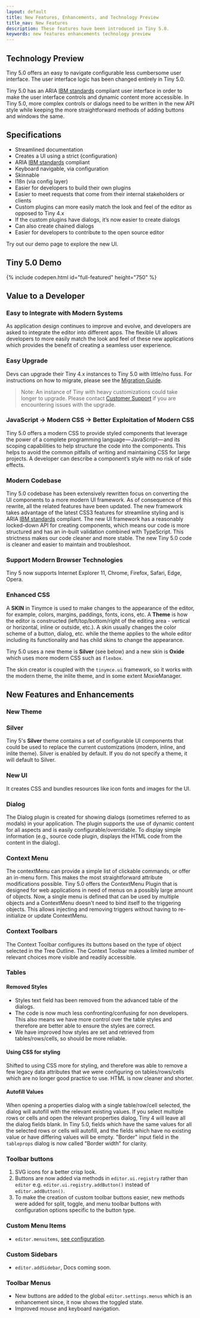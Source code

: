 ```yaml
---
layout: default
title: New Features, Enhancements, and Technology Preview
title_nav: New Features
description: These features have been introduced in Tiny 5.0.
keywords: new features enhancements technology preview
---
```


## Technology Preview

Tiny 5.0 offers an easy to navigate configurable less cumbersome user interface. The user interface logic has been changed entirely in Tiny 5.0.

Tiny 5.0 has an ARIA [IBM standards](https://www.ibm.com/able/checklists.html) compliant user interface in order to make the user interface controls and dynamic content more accessible. In Tiny 5.0, more complex controls or dialogs need to be written in the new API style while keeping the more straightforward methods of adding buttons and windows the same.

## Specifications

* Streamlined documentation
* Creates a UI using a strict {configuration}
* ARIA [IBM standards](https://www.ibm.com/able/checklists.html) compliant
* Keyboard navigable, via configuration
* Skinnable
* I18n (via config layer)
* Easier for developers to build their own plugins
* Easier to meet requests that come from their internal stakeholders or clients
* Custom plugins can more easily match the look and feel of the editor as opposed to Tiny 4.x
* If the custom plugins have dialogs, it’s now easier to create dialogs
* Can also create chained dialogs
* Easier for developers to contribute to the open source editor

Try out our demo page to explore the new UI.

## Tiny 5.0 Demo

{% include codepen.html id="full-featured" height="750" %}

## Value to a Developer

### Easy to Integrate with Modern Systems

As application design continues to improve and evolve, and developers are asked to integrate the editor into different apps. The flexible UI allows developers to more easily match the look and feel of these new applications which provides the benefit of creating a seamless user experience.

### Easy Upgrade

Devs can upgrade their Tiny 4.x instances to Tiny 5.0 with little/no fuss. For instructions on how to migrate, please see the [Migration Guide]({{site.baseurl}}/migrating-from-4.x).

> Note: An instance of Tiny with heavy customizations could take longer to upgrade. Please contact [Customer Support](https://support.tiny.cloud) if you are encountering issues with the upgrade.

### JavaScript → Modern CSS → Better Exploitation of Modern CSS

Tiny 5.0 offers a modern CSS to provide styled components that leverage the power of a complete programming language — JavaScript — and its scoping capabilities to help structure the code into the components. This helps to avoid the common pitfalls of writing and maintaining CSS for large projects. A developer can describe a component’s style with no risk of side effects.

### Modern Codebase

Tiny 5.0 codebase has been extensively rewritten focus on converting the UI components to a more modern UI framework. As of consequence of this rewrite, all the related features have been updated. The new framework takes advantage of the latest CSS3 features for streamline styling and is ARIA [IBM standards](https://www.ibm.com/able/checklists.html) compliant. The new UI framework has a reasonably locked-down API for creating components, which means our code is more structured and has an in-built validation combined with TypeScript. This strictness makes our code cleaner and more stable. The new Tiny 5.0 code is cleaner and easier to maintain and troubleshoot.

### Support Modern Browser Technologies

Tiny 5 now supports Internet Explorer 11, Chrome, Firefox, Safari, Edge, Opera.

### Enhanced CSS

A **SKIN** in Tinymce is used to make changes to the appearance of the editor, for example, colors, margins, paddings, fonts, icons, etc. A **Theme** is how the editor is constructed (left/top/bottom/right of the editing area - vertical or horizontal, inline or outside, etc.). A skin usually changes the color scheme of a button, dialog, etc. while the theme applies to the whole editor including its functionality and has child skins to change the appearance.

Tiny 5.0 uses a new theme is **Silver** (see below) and a new skin is **Oxide** which uses more modern CSS such as `flexbox`.

The skin creator is coupled with the `tinymce.ui` framework, so it works with the modern theme, the inlite theme, and in some extent MoxieManager.


## New Features and Enhancements

### New Theme

### Silver

Tiny 5's **Silver** theme contains a set of configurable UI components that could be used to replace the current customizations (modern, inline, and inlite theme). Silver is enabled by default. If you do not specify a theme, it will default to Silver.


### New UI

It creates CSS and bundles resources like icon fonts and images for the UI.

### Dialog

The Dialog plugin is created for showing dialogs (sometimes referred to as modals) in your application. The plugin supports the use of dynamic content for all aspects and is easily configurable/overridable. To display simple information (e.g., source code plugin, displays the HTML code from the content in the dialog).

### Context Menu

The contextMenu can provide a simple list of clickable commands, or offer an in-menu form. This makes the most straightforward attribute modifications possible. Tiny 5.0 offers the ContextMenu Plugin that is designed for web applications in need of menus on a possibly large amount of objects. Now, a single menu is defined that can be used by multiple objects and a ContextMenu doesn't need to bind itself to the triggering objects. This allows injecting and removing triggers without having to re-initialize or update ContextMenu.

### Context Toolbars

The Context Toolbar configures its buttons based on the type of object selected in the Tree Outline. The Context Toolbar makes a limited number of relevant choices more visible and readily accessible.

### Tables

#### Removed Styles

* Styles text field has been removed from the advanced table of the dialogs.
* The code is now much less confronting/confusing for non developers. This also means we have more control over the table styles and therefore are better able to ensure the styles are correct.
* We have improved how styles are set and retrieved from tables/rows/cells, so should be more reliable.

#### Using CSS for styling

Shifted to using CSS more for styling, and therefore was able to remove a few legacy data attributes that we were configuring on tables/rows/cells which are no longer good practice to use. HTML is now cleaner and shorter.

#### Autofill Values

When opening a properties dialog with a single table/row/cell selected, the dialog will autofill with the relevant existing values. If you select multiple rows or cells and open the relevant properties dialog, Tiny 4 will leave all the dialog fields blank. In Tiny 5.0, fields which have the same values for all the selected rows or cells will autofill, and the fields which have no existing value or have differing values will be empty.
"Border" input field in the `tableprops` dialog is now called "Border width" for clarity.

### Toolbar buttons

1. SVG icons for a better crisp look.
2. Buttons are now added via methods in `editor.ui.registry` rather than `editor` e.g. `editor.ui.registry.addButton()` instead of `editor.addButton()`.
3. To make the creation of custom toolbar buttons easier, new methods were added for split, toggle, and menu toolbar buttons with configuration options specific to the button type.

### Custom Menu Items

* `editor.menuitems`, [see configuration]({{site.baseurl}}/components/toolbarbuttons/components/menu/).

### Custom Sidebars

* `editor.addSidebar`, Docs coming soon.

### Toolbar Menus

* New buttons are added to the global `editor.settings.menus` which is an enhancement since, it now shows the toggled state.
* Improved mouse and keyboard navigation.

